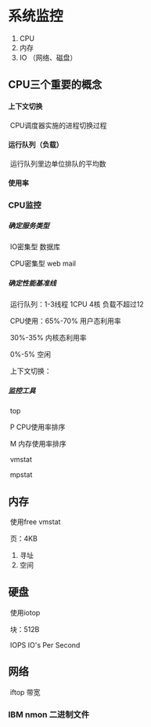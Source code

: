# 系统监控

1. CPU
2. 内存
3. IO （网络、磁盘）

## CPU三个重要的概念

#### 上下文切换

​		CPU调度器实施的进程切换过程

#### 运行队列（负载）

​		运行队列里边单位排队的平均数

#### 使用率



### CPU监控		

##### 确定服务类型

​		IO密集型		数据库

​		CPU密集型     web  mail

##### 确定性能基准线

​		运行队列：1-3线程		1CPU	4核		负载不超过12

​		CPU使用：65%-70%	用户态利用率

​							30%-35%	内核态利用率

​							0%-5%		空闲

​		上下文切换：

##### 监控工具

​		top

​				P	CPU使用率排序

​				M	内存使用率排序

​		vmstat

​		mpstat

## 内存

​		使用free      vmstat

​		页：4KB

1. 寻址
2. 空间

## 硬盘

​		使用iotop

​		块：512B

​		IOPS     IO's Per Second

## 网络

​		iftop      带宽





### IBM        nmon     二进制文件


